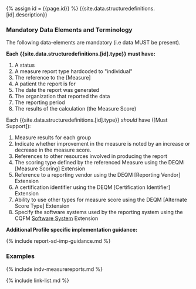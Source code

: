 {% assign id = {{page.id}} %}
{{site.data.structuredefinitions.[id].description}}

### Mandatory Data Elements and Terminology

The following data-elements are mandatory (i.e data MUST be present).

**Each {{site.data.structuredefinitions.[id].type}} must have:**

1. A status
1. A measure report type hardcoded to "individual"
1. The reference to the [Measure]
1. A patient the report is for
1. The date the report was generated
1. The organization that reported the data
1. The reporting period
1. The results of the calculation (the Measure Score)


Each {{site.data.structuredefinitions.[id].type}} *should* have ([Must Support]):

1. Measure results for each group
1. Indicate whether improvement in the measure is noted by an increase or decrease in the measure score.
1. References to other resources involved in producing the report
1. The scoring type defined by the referenced Measure using the DEQM [Measure Scoring] Extension
1. Reference to a reporting vendor using the DEQM [Reporting Vendor] Extension
1. A certification identifier using the DEQM [Certification Identifier] Extension
1. Ability to use other types for measure score using the DEQM [Alternate Score Type] Extension
1. Specify the software systems used by the reporting system using the CQFM [Software System]({{site.data.fhir.cqfm}}StructureDefinition-cqfm-softwaresystem.html) Extension

**Additional Profile specific implementation guidance:**

{% include report-sd-imp-guidance.md %}

### Examples

{% include indv-measurereports.md %}

{% include link-list.md %}
